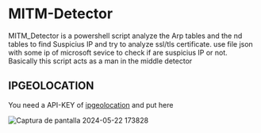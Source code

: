 # MITM-Detector
MITM_Detector is a powershell script analyze the Arp tables and the nd tables to find Suspicius IP and try to analyze ssl/tls certificate. use file json with some ip of microsoft sevice to check if are suspicius IP or not. Basically this script acts as a man in the middle detector

## IPGEOLOCATION
You need a API-KEY of [ipgeolocation](https://ipgeolocation.io) and put here

![Captura de pantalla 2024-05-22 173828](https://github.com/Nooch98/MITM-Detector/assets/73700510/5e010e92-5f07-4cde-bd7e-1d8bf05e4932)
